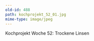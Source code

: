 ```yaml
---
old-id: 488
path: kochprojekt_52_01.jpg
mime-type: image/jpeg
---
```

Kochprojekt Woche 52:
Trockene Linsen
